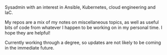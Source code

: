 Sysadmin with an interest in Ansible, Kubernetes, cloud engineering and IaC. 

My repos are a mix of my notes on miscellaneous topics, as well as useful bits of code from whatever I happen to be working on in my personal time. I hope they are helpful!

Currently working through a degree, so updates are not likely to be coming in the immediate future.
